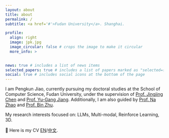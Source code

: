 ```yaml
---
layout: about
title: about
permalink: /
subtitle: <a href='#'>Fudan University</a>. Shanghai.

profile:
  align: right
  image: jpk.jpg
  image_circular: false # crops the image to make it circular
  more_info: >
    

news: true # includes a list of news items
selected_papers: true # includes a list of papers marked as "selected={true}"
social: true # includes social icons at the bottom of the page
---
```


I am Pengkun Jiao, currently pursuing my doctoral studies at the School of Computer Science, Fudan University, under the supervision of [Prof. Jingjing Chen](https://jingjing1.github.io/) and [Prof. Yu-Gang Jiang](https://fvl.fudan.edu.cn/main.htm). Additionally, I am also guided by [Prof. Na Zhao](https://na-z.github.io/) and [Prof. Bin Zhu](https://binzhubz.github.io/). 


My research interests focused on: LLMs, Multi-modal, Reinforce Learning, 3D.

💼 Here is my CV [EN](https://pengkun-jiao.github.io/assets/pdf/CV_Pengkun_Jiao.pdf)/[中文](https://pengkun-jiao.github.io/assets/pdf/CV_jpk_ch.pdf).


